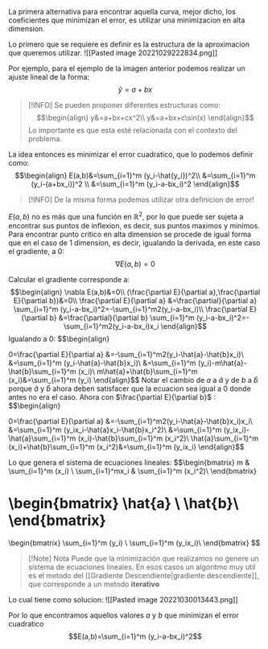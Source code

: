 
La primera alternativa para encontrar aquella curva, mejor dicho, los coeficientes que minimizan el error, es utilizar una minimizacion en alta dimension.

Lo primero que se requiere es definir es la estructura de la aproximacion que queremos utilizar.
![[Pasted image 20221029222834.png]]

Por ejemplo, para el ejemplo de la imagen anterior podemos realizar un ajuste lineal de la forma:$$\hat{y}=a+bx$$
>[!INFO] Se pueden proponer diferentes estructuras como:
>$$\begin{align}
>y&=a+bx+cx^2\\
>y&=a+bx+c\sin(x)
>\end{align}$$
>Lo importante es que esta esté relacionada con el contexto del problema.

La idea entonces es minimizar el error cuadratico, que lo podemos definir como:$$\begin{align}
E(a,b)&=\sum_{i=1}^m (y_i-\hat{y_i})^2\\
&=\sum_{i=1}^m (y_i-(a+bx_i))^2 \\
&=\sum_{i=1}^m (y_i-a-bx_i)^2
\end{align}$$
>[!INFO] De la misma forma podemos utilizar otra definicion de error!

$E(a,b)$ no es más que una función en $\mathbb{R}^2$, por lo que puede ser sujeta a encontrar sus puntos de inflexion, es decir, sus puntos maximos y minimos.
Para encontrar punto critico en alta dimension se procede de igual forma que en el caso de 1 dimension, es decir, igualando la derivada, en este caso el gradiente, a 0:$$\nabla E(a,b)=0$$


Calcular el gradiente corresponde a:$$\begin{align}
\nabla E(a,b)&=0\\
(\frac{\partial E}{\partial a},\frac{\partial E}{\partial b})&=0\\
\frac{\partial E}{\partial a} &=\frac{\partial}{\partial a} \sum_{i=1}^m (y_i-a-bx_i)^2=-\sum_{i=1}^m2(y_i-a-bx_i)\\
\frac{\partial E}{\partial b} &=\frac{\partial}{\partial b} \sum_{i=1}^m (y_i-a-bx_i)^2=-\sum_{i=1}^m2(y_i-a-bx_i)x_i
\end{align}$$
Igualando a 0:
$$\begin{align}

0=\frac{\partial E}{\partial a} &=-\sum_{i=1}^m2(y_i-\hat{a}-\hat{b}x_i)\\
&=\sum_{i=1}^m (y_i-\hat{a}-\hat{b}x_i)\\
&=\sum_{i=1}^m (y_i)-m\hat{a}-\hat{b}\sum_{i=1}^m (x_i)\\
m\hat{a}+\hat{b}\sum_{i=1}^m (x_i)&=\sum_{i=1}^m (y_i)
\end{align}$$
Notar el cambio de $a$ a $\hat{a}$ y de $b$ a $\hat{b}$ porque $\hat{a}$ y $\hat{b}$ ahora deben satisfacer que la ecuacion sea igual a 0 donde antes no era el caso.
Ahora con $\frac{\partial E}{\partial b}$ :
$$\begin{align}

0=\frac{\partial E}{\partial a} &=-\sum_{i=1}^m2(y_i-\hat{a}-\hat{b}x_i)x_i\\
&=\sum_{i=1}^m (y_ix_i-\hat{a}x_i-\hat{b}x_i^2)\\
&=\sum_{i=1}^m (y_ix_i)-\hat{a}\sum_{i=1}^m (x_i)-\hat{b}\sum_{i=1}^m (x_i^2)\\
\hat{a}\sum_{i=1}^m (x_i)+\hat{b}\sum_{i=1}^m (x_i^2)&=\sum_{i=1}^m (y_ix_i)
\end{align}$$



Lo que genera el sistema de ecuaciones lineales:
$$\begin{bmatrix}
m & \sum_{i=1}^m (x_i) \\
\sum_{i=1}^mx_i & \sum_{i=1}^m (x_i^2)\\
\end{bmatrix}

\begin{bmatrix}
\hat{a} \\
\hat{b}\\
\end{bmatrix}
=

\begin{bmatrix}
\sum_{i=1}^m (y_i) \\
\sum_{i=1}^m (y_ix_i)\\
\end{bmatrix}
$$
>[!Note] Nota
>Puede que la minimización que realizamos no genere un sistema de ecuaciones lineales.
>En esos casos un algoritmo muy util es el metodo del [[Gradiente Descendiente|gradiente descendiente]], que corresponde a un metodo **iterativo**

Lo cual tiene como solucion:
![[Pasted image 20221030013443.png]]

Por lo que encontramos aquellos valores $a$ y $b$ que minimizan el error cuadratico $$E(a,b)=\sum_{i=1}^m (y_i-a-bx_i)^2$$

